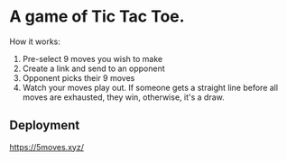 # A game of Tic Tac Toe.  

How it works:  
1. Pre-select 9 moves you wish to make
2. Create a link and send to an opponent
3. Opponent picks their 9 moves
4. Watch your moves play out. If someone gets a straight line before all moves are exhausted, they win, otherwise, it's a draw.


## Deployment

https://5moves.xyz/